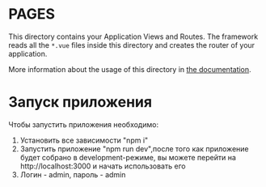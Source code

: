 # PAGES

This directory contains your Application Views and Routes.
The framework reads all the `*.vue` files inside this directory and creates the router of your application.

More information about the usage of this directory in [the documentation](https://nuxtjs.org/guide/routing).


# Запуск приложения

Чтобы запустить приложения необходимо:
1. Установить все зависимости "npm i"
2. Запустить приложение "npm run dev",после того как приложение будет собрано в development-режиме, 
вы можете перейти на http://localhost:3000 и начать использовать его
3. Логин - admin, пароль - admin
